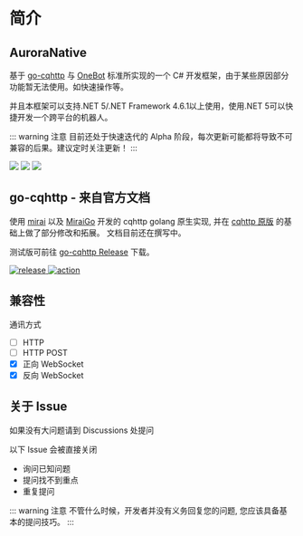 # 简介

## AuroraNative

基于 [go-cqhttp](https://github.com/Mrs4s/go-cqhttp) 与 [OneBot](https://github.com/howmanybots/onebot) 标准所实现的一个 C# 开发框架，由于某些原因部分功能暂无法使用。如快速操作等。

并且本框架可以支持.NET 5/.NET Framework 4.6.1以上使用，使用.NET 5可以快捷开发一个跨平台的机器人。

::: warning 注意
目前还处于快速迭代的 Alpha 阶段，每次更新可能都将导致不可兼容的后果。建议定时关注更新！
:::

![](https://img.shields.io/badge/OneBot-v11-blue?style=flat-square)
![](https://img.shields.io/badge/go--cqhttp-v1.0.0--beta4-blueviolet?style=flat-square)
![](https://img.shields.io/nuget/vpre/AuroraNative?style=flat-square)

## go-cqhttp - 来自官方文档

使用 [mirai](https://github.com/mamoe/mirai) 以及 [MiraiGo](https://github.com/Mrs4s/MiraiGo) 开发的 cqhttp golang 原生实现, 并在 [cqhttp 原版](https://github.com/richardchien/coolq-http-api) 的基础上做了部分修改和拓展。
文档目前还在撰写中。

测试版可前往 [go-cqhttp Release](https://github.com/Mrs4s/go-cqhttp/releases) 下载。

<a href="https://github.com/Mrs4s/go-cqhttp/releases">
    <img src="https://img.shields.io/github/v/release/Mrs4s/go-cqhttp?color=blueviolet&include_prereleases" alt="release">
</a>
<a href="https://github.com/Mrs4s/go-cqhttp/actions">
    <img src="https://github.com/Mrs4s/go-cqhttp/workflows/CI/badge.svg" alt="action">
</a>

## 兼容性

通讯方式
- [ ] HTTP
- [ ] HTTP POST
- [x] 正向 WebSocket
- [x] 反向 WebSocket

## 关于 Issue
如果没有大问题请到 Discussions 处提问

以下 Issue 会被直接关闭
- 询问已知问题
- 提问找不到重点
- 重复提问

::: warning 注意
不管什么时候，开发者并没有义务回复您的问题, 您应该具备基本的提问技巧。
:::
